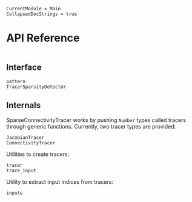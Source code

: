 
```@meta
CurrentModule = Main
CollapsedDocStrings = true
```

# API Reference
```@index
```

## Interface
```@docs
pattern
TracerSparsityDetector
```

## Internals
SparseConnectivityTracer works by pushing `Number` types called tracers through generic functions.
Currently, two tracer types are provided:

```@docs
JacobianTracer
ConnectivityTracer
```

Utilities to create tracers:
```@docs
tracer
trace_input
```

Utility to extract input indices from tracers:
```@docs
inputs
```

